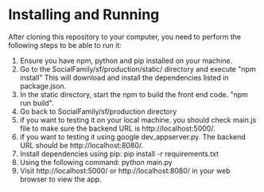 # Installing and Running
After cloning this repository to your computer, you need to perform the following steps to be able to run it:
1) Ensure you have npm, python and pip installed on your machine.
2) Go to the SocialFamily/sf/production/static/ directory and execute "npm install"
This will download and install the dependencies listed in package.json.
3) In the static directory, start the npm to build the front end code. "npm run build".
4) Go back to SocialFamily/sf/production directory
5) if you want to testing it on your local machine. you should check main.js file to make sure the backend URL is http://localhost:5000/.
6) if you want to testing it using google dev_appserver.py.  The backend URL should be http://localhost:8080/.
7) Install dependencies using pip:
      pip install -r requirements.txt
8) Using the following command:
   python main.py
9) Visit http://localhost:5000/ or http://localhost:8080/  in your web browser to view the app.

